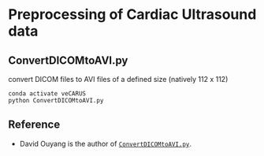 # Preprocessing of Cardiac Ultrasound data

## ConvertDICOMtoAVI.py
convert DICOM files to AVI files of a defined size (natively 112 x 112) 
```
conda activate veCARUS 
python ConvertDICOMtoAVI.py
```

## Reference
* David Ouyang is the author of [`ConvertDICOMtoAVI.py`](https://github.com/echonet/dynamic/blob/master/scripts/ConvertDICOMToAVI.ipynb).   
